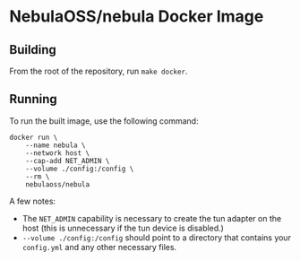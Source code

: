 # NebulaOSS/nebula Docker Image

## Building

From the root of the repository, run `make docker`.

## Running

To run the built image, use the following command:

```
docker run \
    --name nebula \
    --network host \
    --cap-add NET_ADMIN \
    --volume ./config:/config \
    --rm \
    nebulaoss/nebula
```

A few notes:

- The `NET_ADMIN` capability is necessary to create the tun adapter on the host (this is unnecessary if the tun device is disabled.)
- `--volume ./config:/config` should point to a directory that contains your `config.yml` and any other necessary files.
